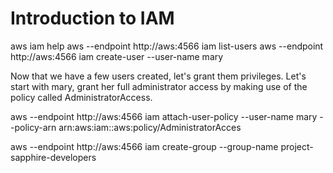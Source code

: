 # Introduction to IAM

aws iam help
aws --endpoint http://aws:4566 iam list-users
aws --endpoint http://aws:4566 iam create-user --user-name mary

Now that we have a few users created, let's grant them privileges.
Let's start with mary, grant her full administrator access by making use of the policy called AdministratorAccess.

aws --endpoint http://aws:4566 iam attach-user-policy --user-name mary --policy-arn arn:aws:iam::aws:policy/AdministratorAcces

aws --endpoint http://aws:4566 iam create-group --group-name project-sapphire-developers